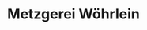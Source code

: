 ---
title: "Metzgerei Wöhrlein"
url: /weissenburg-in-bayern/metzgerei-woehrlein/
shop: Metzgerei
---
